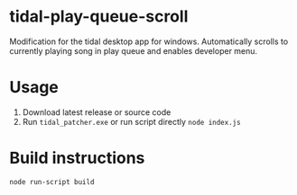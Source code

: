 # tidal-play-queue-scroll
Modification for the tidal desktop app for windows. Automatically scrolls to currently playing song in play queue and enables developer menu.

# Usage
1. Download latest release or source code
1. Run `tidal_patcher.exe` or run script directly `node index.js`

# Build instructions
`node run-script build`
